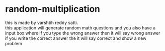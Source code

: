 # random-multiplication
this is made by varshtih reddy satti.                                                                                                      
this application will generate random math questions and you also have a input box where if you type the wrong answer then it will say wrong answer if you write the correct answer the it will say correct and show a new problem

